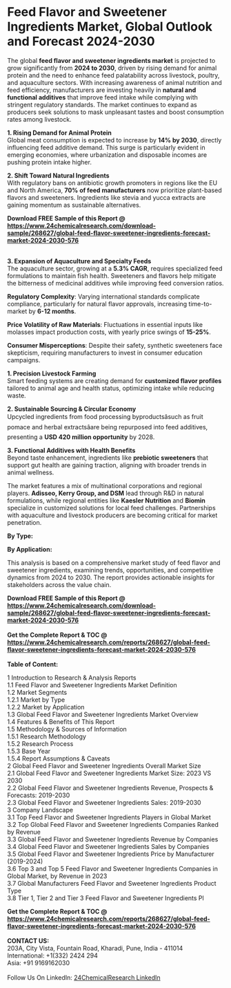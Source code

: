 <h1>Feed Flavor and Sweetener Ingredients Market, Global Outlook and Forecast 2024-2030</h1><p>The global <strong>feed flavor and sweetener ingredients market</strong> is projected to grow significantly from <strong>2024 to 2030</strong>, driven by rising demand for animal protein and the need to enhance feed palatability across livestock, poultry, and aquaculture sectors. With increasing awareness of animal nutrition and feed efficiency, manufacturers are investing heavily in <strong>natural and functional additives</strong> that improve feed intake while complying with stringent regulatory standards. The market continues to expand as producers seek solutions to mask unpleasant tastes and boost consumption rates among livestock.</p><p><strong>1. Rising Demand for Animal Protein</strong><br>
Global meat consumption is expected to increase by <strong>14% by 2030</strong>, directly influencing feed additive demand. This surge is particularly evident in emerging economies, where urbanization and disposable incomes are pushing protein intake higher.</p><p><strong>2. Shift Toward Natural Ingredients</strong><br>
With regulatory bans on antibiotic growth promoters in regions like the EU and North America, <strong>70% of feed manufacturers</strong> now prioritize plant-based flavors and sweeteners. Ingredients like stevia and yucca extracts are gaining momentum as sustainable alternatives.</p><div><b>Download FREE Sample of this Report @ 
            <a href="https://www.24chemicalresearch.com/download-sample/268627/global-feed-flavor-sweetener-ingredients-forecast-market-2024-2030-576">
            https://www.24chemicalresearch.com/download-sample/268627/global-feed-flavor-sweetener-ingredients-forecast-market-2024-2030-576</a></b></div><br><p><strong>3. Expansion of Aquaculture and Specialty Feeds</strong><br>
The aquaculture sector, growing at a <strong>5.3% CAGR</strong>, requires specialized feed formulations to maintain fish health. Sweeteners and flavors help mitigate the bitterness of medicinal additives while improving feed conversion ratios.</p><p><strong>Regulatory Complexity</strong>: Varying international standards complicate compliance, particularly for natural flavor approvals, increasing time-to-market by <strong>6-12 months</strong>.</p><p><strong>Price Volatility of Raw Materials</strong>: Fluctuations in essential inputs like molasses impact production costs, with yearly price swings of <strong>15-25%</strong>.</p><p><strong>Consumer Misperceptions</strong>: Despite their safety, synthetic sweeteners face skepticism, requiring manufacturers to invest in consumer education campaigns.</p><p><strong>1. Precision Livestock Farming</strong><br>
Smart feeding systems are creating demand for <strong>customized flavor profiles</strong> tailored to animal age and health status, optimizing intake while reducing waste.</p><p><strong>2. Sustainable Sourcing &amp; Circular Economy</strong><br>
Upcycled ingredients from food processing byproductsâsuch as fruit pomace and herbal extractsâare being repurposed into feed additives, presenting a <strong>USD 420 million opportunity</strong> by 2028.</p><p><strong>3. Functional Additives with Health Benefits</strong><br>
Beyond taste enhancement, ingredients like <strong>prebiotic sweeteners</strong> that support gut health are gaining traction, aligning with broader trends in animal wellness.</p><p>The market features a mix of multinational corporations and regional players. <strong>Adisseo, Kerry Group, and DSM</strong> lead through R&amp;D in natural formulations, while regional entities like <strong>Kaesler Nutrition</strong> and <strong>Biomin</strong> specialize in customized solutions for local feed challenges. Partnerships with aquaculture and livestock producers are becoming critical for market penetration.</p><p><strong>By Type:</strong></p><p><strong>By Application:</strong></p><p>This analysis is based on a comprehensive market study of feed flavor and sweetener ingredients, examining trends, opportunities, and competitive dynamics from 2024 to 2030. The report provides actionable insights for stakeholders across the value chain.</p><div><b>Download FREE Sample of this Report @ 
            <a href="https://www.24chemicalresearch.com/download-sample/268627/global-feed-flavor-sweetener-ingredients-forecast-market-2024-2030-576">
            https://www.24chemicalresearch.com/download-sample/268627/global-feed-flavor-sweetener-ingredients-forecast-market-2024-2030-576</a></b></div><br><div><b>Get the Complete Report & TOC @ 
            <a href="https://www.24chemicalresearch.com/reports/268627/global-feed-flavor-sweetener-ingredients-forecast-market-2024-2030-576">
            https://www.24chemicalresearch.com/reports/268627/global-feed-flavor-sweetener-ingredients-forecast-market-2024-2030-576</a></b></div><br>
            <b>Table of Content:</b><p>1 Introduction to Research & Analysis Reports<br />
    1.1 Feed Flavor and Sweetener Ingredients Market Definition<br />
    1.2 Market Segments<br />
        1.2.1 Market by Type<br />
        1.2.2 Market by Application<br />
    1.3 Global Feed Flavor and Sweetener Ingredients Market Overview<br />
    1.4 Features & Benefits of This Report<br />
    1.5 Methodology & Sources of Information<br />
        1.5.1 Research Methodology<br />
        1.5.2 Research Process<br />
        1.5.3 Base Year<br />
        1.5.4 Report Assumptions & Caveats<br />
2 Global Feed Flavor and Sweetener Ingredients Overall Market Size<br />
    2.1 Global Feed Flavor and Sweetener Ingredients Market Size: 2023 VS 2030<br />
    2.2 Global Feed Flavor and Sweetener Ingredients Revenue, Prospects & Forecasts: 2019-2030<br />
    2.3 Global Feed Flavor and Sweetener Ingredients Sales: 2019-2030<br />
3 Company Landscape<br />
    3.1 Top Feed Flavor and Sweetener Ingredients Players in Global Market<br />
    3.2 Top Global Feed Flavor and Sweetener Ingredients Companies Ranked by Revenue<br />
    3.3 Global Feed Flavor and Sweetener Ingredients Revenue by Companies<br />
    3.4 Global Feed Flavor and Sweetener Ingredients Sales by Companies<br />
    3.5 Global Feed Flavor and Sweetener Ingredients Price by Manufacturer (2019-2024)<br />
    3.6 Top 3 and Top 5 Feed Flavor and Sweetener Ingredients Companies in Global Market, by Revenue in 2023<br />
    3.7 Global Manufacturers Feed Flavor and Sweetener Ingredients Product Type<br />
    3.8 Tier 1, Tier 2 and Tier 3 Feed Flavor and Sweetener Ingredients Pl</p><div><b>Get the Complete Report & TOC @ 
            <a href="https://www.24chemicalresearch.com/reports/268627/global-feed-flavor-sweetener-ingredients-forecast-market-2024-2030-576">
            https://www.24chemicalresearch.com/reports/268627/global-feed-flavor-sweetener-ingredients-forecast-market-2024-2030-576</a></b></div><br><b>CONTACT US:</b><br>
            203A, City Vista, Fountain Road, Kharadi, Pune, India - 411014<br>
            International: +1(332) 2424 294<br>
            Asia: +91 9169162030 <br><br>
            Follow Us On LinkedIn: <a href="https://www.linkedin.com/company/24chemicalresearch/">24ChemicalResearch LinkedIn</a>